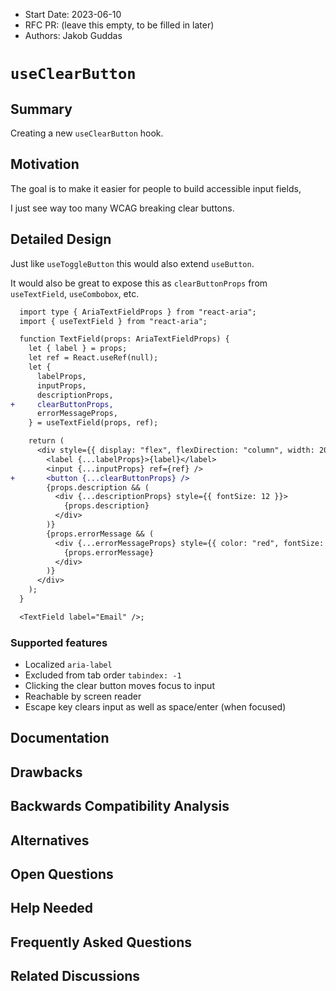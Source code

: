 <!-- Copyright 2020 Adobe. All rights reserved.
This file is licensed to you under the Apache License, Version 2.0 (the "License");
you may not use this file except in compliance with the License. You may obtain a copy
of the License at http://www.apache.org/licenses/LICENSE-2.0
Unless required by applicable law or agreed to in writing, software distributed under
the License is distributed on an "AS IS" BASIS, WITHOUT WARRANTIES OR REPRESENTATIONS
OF ANY KIND, either express or implied. See the License for the specific language
governing permissions and limitations under the License. -->

- Start Date: 2023-06-10
- RFC PR: (leave this empty, to be filled in later)
- Authors: Jakob Guddas

# `useClearButton`

## Summary

Creating a new `useClearButton` hook.

## Motivation

The goal is to make it easier for people to build accessible input fields,

I just see way too many WCAG breaking clear buttons.

<!-- Why are we doing this? What use cases does it support? What is the expected
outcome? -->

## Detailed Design

Just like `useToggleButton` this would also extend `useButton`.

It would also be great to expose this as `clearButtonProps` from `useTextField`, `useCombobox`, etc.

```diff
  import type { AriaTextFieldProps } from "react-aria";
  import { useTextField } from "react-aria";

  function TextField(props: AriaTextFieldProps) {
    let { label } = props;
    let ref = React.useRef(null);
    let {
      labelProps,
      inputProps,
      descriptionProps,
+     clearButtonProps,
      errorMessageProps,
    } = useTextField(props, ref);

    return (
      <div style={{ display: "flex", flexDirection: "column", width: 200 }}>
        <label {...labelProps}>{label}</label>
        <input {...inputProps} ref={ref} />
+       <button {...clearButtonProps} />
        {props.description && (
          <div {...descriptionProps} style={{ fontSize: 12 }}>
            {props.description}
          </div>
        )}
        {props.errorMessage && (
          <div {...errorMessageProps} style={{ color: "red", fontSize: 12 }}>
            {props.errorMessage}
          </div>
        )}
      </div>
    );
  }

  <TextField label="Email" />;
```

### Supported features

- Localized `aria-label`
- Excluded from tab order `tabindex: -1`
- Clicking the clear button moves focus to input
- Reachable by screen reader
- Escape key clears input as well as space/enter (when focused)

<!--
   This is the bulk of the RFC.

   Explain the design with enough detail that someone familiar with React-Spectrum
   can implement it by reading this document. Please get into specifics
   of your approach, corner cases, and examples of how the change will be
   used. Be sure to define any new terms in this section.
-->

## Documentation

<!--
    How will this RFC be documented? Does it need a formal announcement to explain
		the motivation?
-->

## Drawbacks

<!--
    Why should we *not* do this? Consider why adding this into React-Spectrum
    might not benefit the project or the community. Attempt to think
    about any opposing viewpoints that reviewers might bring up.

    Any change has potential downsides, including increased maintenance
    burden, incompatibility with other tools, breaking existing user
    experience, etc. Try to identify as many potential problems with
    implementing this RFC as possible.
-->

## Backwards Compatibility Analysis

<!--
    How does this change affect existing React-Spectrum users? Will any behavior
    change for them? If so, how are you going to minimize the disruption
    to existing users?
-->

## Alternatives

<!--
    What other designs did you consider? Why did you decide against those?

    This section should also include prior art, such as whether similar
    projects have already implemented a similar feature.
-->

## Open Questions

<!--
    This section is optional, but is suggested for a first draft.

    What parts of this proposal are you unclear about? What do you
    need to know before you can finalize this RFC?

    List the questions that you'd like reviewers to focus on. When
    you've received the answers and updated the design to reflect them,
    you can remove this section.
-->

## Help Needed

<!--
    This section is optional.

    Are you able to implement this RFC on your own? If not, what kind
    of help would you need from the team?
-->

## Frequently Asked Questions

<!--
    This section is optional but suggested.

    Try to anticipate points of clarification that might be needed by
    the people reviewing this RFC. Include those questions and answers
    in this section.
-->

## Related Discussions

<!--
    This section is optional but suggested.

    If there is an issue, pull request, or other URL that provides useful
    context for this proposal, please include those links here.
-->
